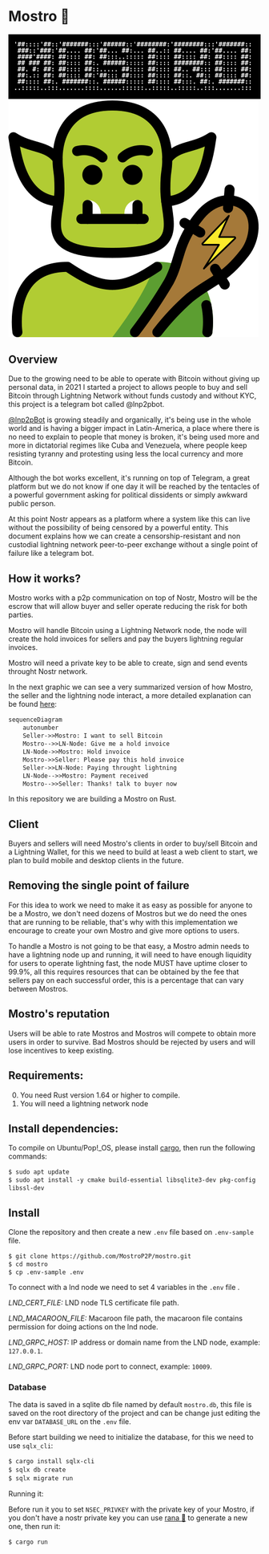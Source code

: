 # Mostro 🧌

![Mostro-ascii](static/mostro.png)
![Mostro-logo](static/logo.png)

## Overview

Due to the growing need to be able to operate with Bitcoin without giving up personal data, in 2021 I started a project to allows people to buy and sell Bitcoin through Lightning Network without funds custody and without KYC, this project is a telegram bot called @lnp2pbot.

[@lnp2pBot](https://github.com/lnp2pBot) is growing steadily and organically, it's being use in the whole world and is having a bigger impact in Latin-America, a place where there is no need to explain to people that money is broken, it's being used more and more in dictatorial regimes like Cuba and Venezuela, where people keep resisting tyranny and protesting using less the local currency and more Bitcoin.

Although the bot works excellent, it's running on top of Telegram, a great platform but we do not know if one day it will be reached by the tentacles of a powerful government asking for political dissidents or simply awkward public person.

At this point Nostr appears as a platform where a system like this can live without the possibility of being censored by a powerful entity. This document explains how we can create a censorship-resistant and non custodial lightning network peer-to-peer exchange without a single point of failure like a telegram bot.

## How it works?

Mostro works with a p2p communication on top of Nostr, Mostro will be the escrow that will allow buyer and seller operate reducing the risk for both parties.

Mostro will handle Bitcoin using a Lightning Network node, the node will create the hold invoices for sellers and pay the buyers lightning regular invoices.

Mostro will need a private key to be able to create, sign and send events throught Nostr network.

In the next graphic we can see a very summarized version of how Mostro, the seller and the lightning node interact, a more detailed explanation can be found [here](./FLOW.md):

```mermaid
sequenceDiagram
    autonumber
    Seller->>Mostro: I want to sell Bitcoin
    Mostro-->>LN-Node: Give me a hold invoice
    LN-Node->>Mostro: Hold invoice
    Mostro->>Seller: Please pay this hold invoice
    Seller->>LN-Node: Paying throught lightning
    LN-Node-->>Mostro: Payment received
    Mostro-->>Seller: Thanks! talk to buyer now
```

In this repository we are building a Mostro on Rust.

## Client

Buyers and sellers will need Mostro's clients in order to buy/sell Bitcoin and a Lightning Wallet, for this we need to build at least a web client to start, we plan to build mobile and desktop clients in the future.

## Removing the single point of failure

For this idea to work we need to make it as easy as possible for anyone to be a Mostro, we don't need dozens of Mostros but we do need the ones that are running to be reliable, that's why with this implementation we encourage to create your own Mostro and give more options to users.

To handle a Mostro is not going to be that easy, a Mostro admin needs to have a lightning node up and running, it will need to have enough liquidity for users to operate lightning fast, the node MUST have uptime closer to 99.9%, all this requires resources that can be obtained by the fee that sellers pay on each successful order, this is a percentage that can vary between Mostros.

## Mostro's reputation

Users will be able to rate Mostros and Mostros will compete to obtain more users in order to survive. Bad Mostros should be rejected by users and will lose incentives to keep existing.

## Requirements:

0. You need Rust version 1.64 or higher to compile.
1. You will need a lightning network node

## Install dependencies:

To compile on Ubuntu/Pop!\_OS, please install [cargo](https://www.rust-lang.org/tools/install), then run the following commands:

```
$ sudo apt update
$ sudo apt install -y cmake build-essential libsqlite3-dev pkg-config libssl-dev
```

## Install

Clone the repository and then create a new `.env` file based on `.env-sample` file.

```
$ git clone https://github.com/MostroP2P/mostro.git
$ cd mostro
$ cp .env-sample .env
```

To connect with a lnd node we need to set 4 variables in the `.env` file .

_LND_CERT_FILE:_ LND node TLS certificate file path.

_LND_MACAROON_FILE:_ Macaroon file path, the macaroon file contains permission for doing actions on the lnd node.

_LND_GRPC_HOST:_ IP address or domain name from the LND node, example: `127.0.0.1`.

_LND_GRPC_PORT:_ LND node port to connect, example: `10009`.

### Database

The data is saved in a sqlite db file named by default `mostro.db`, this file is saved on the root directory of the project and can be change just editing the env var `DATABASE_URL` on the `.env` file.

Before start building we need to initialize the database, for this we need to use `sqlx_cli`:

```bash
$ cargo install sqlx-cli
$ sqlx db create
$ sqlx migrate run
```

Running it:

Before run it you to set `NSEC_PRIVKEY` with the private key of your Mostro, if you don't have a nostr private key you can use [rana 🐸](https://github.com/grunch/rana) to generate a new one, then run it:

```bash
$ cargo run
```
